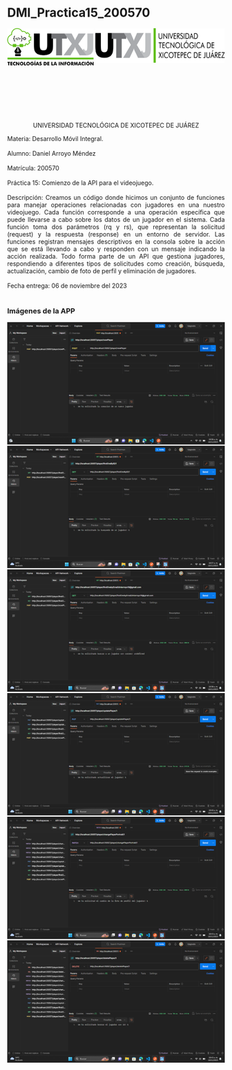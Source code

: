 # DMI_Practica15_200570
<div style="display: flex; justify-content: space-between;">
    <img align="left" src="https://github.com/MauricioRL15/Logos_UTXJ/blob/main/LOGO%20TIC.png?raw=true" alt="Imagen 1" width="200" />
    <img align="right" src="https://github.com/MauricioRL15/Logos_UTXJ/blob/main/LOGO%20UTXJ%202019.png?raw=true" alt="Imagen 2" width="300" height="80" />
</div>

<br><br><br><br><br><br>

<p align="center">UNIVERSIDAD TECNOLÓGICA DE XICOTEPEC DE JUÁREZ</p>

<div style="text-align: justify;">
Materia: Desarrollo Móvil Integral. <br><br>
Alumno: Daniel Arroyo Méndez <br><br>
Matrícula: 200570 <br><br>
Práctica 15: Comienzo de la API para el videojuego. <br><br>
Descripción: 
Creamos un código donde hicimos un conjunto de funciones para manejar operaciones relacionadas con jugadores en una nuestro videojuego. Cada función corresponde a una operación específica que puede llevarse a cabo sobre los datos de un jugador en el sistema. Cada función toma dos parámetros (rq y rs), que representan la solicitud (request) y la respuesta (response) en un entorno de servidor. Las funciones registran mensajes descriptivos en la consola sobre la acción que se está llevando a cabo y responden con un mensaje indicando la acción realizada. Todo forma parte de un API que gestiona jugadores, respondiendo a diferentes tipos de solicitudes como creación, búsqueda, actualización, cambio de foto de perfil y eliminación de jugadores.
<br><br>
Fecha entrega: 06 de noviembre del 2023
</div>

<br>

### Imágenes de la APP

<div style="text-align: center">
    <img src="https://github.com/DanyWhizzBang/DMI_Practica15_200570/blob/main/API_VIDEOGAME/assets/ss1.png" alt="Imagen 1"/><br>
    <img src="https://github.com/DanyWhizzBang/DMI_Practica15_200570/blob/main/API_VIDEOGAME/assets/ss2.png" alt="Imagen 2"/><br>
    <img src="https://github.com/DanyWhizzBang/DMI_Practica15_200570/blob/main/API_VIDEOGAME/assets/ss3.png" alt="Imagen 3"/><br>
    <img src="https://github.com/DanyWhizzBang/DMI_Practica15_200570/blob/main/API_VIDEOGAME/assets/ss4.png" alt="Imagen 4"/><br>
    <img src="https://github.com/DanyWhizzBang/DMI_Practica15_200570/blob/main/API_VIDEOGAME/assets/ss5.png" alt="Imagen 5"/><br>
    <img src="https://github.com/DanyWhizzBang/DMI_Practica15_200570/blob/main/API_VIDEOGAME/assets/ss6.png" alt="Imagen 6"/>
</div>

